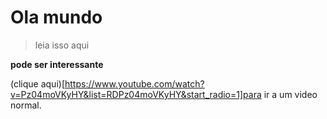 # Ola mundo

> leia isso aqui

**pode ser interessante**

(clique aqui)[https://www.youtube.com/watch?v=Pz04moVKyHY&list=RDPz04moVKyHY&start_radio=1]para ir a um video normal.

